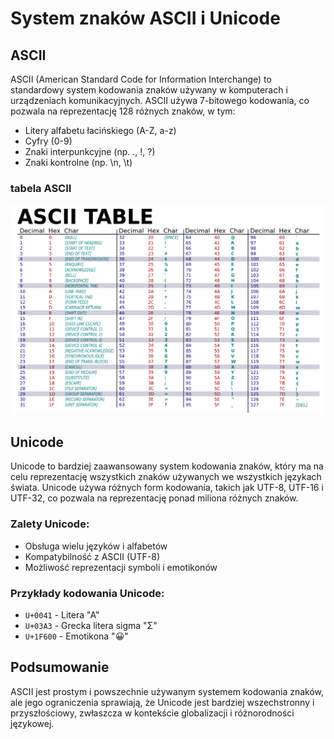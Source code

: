 # System znaków ASCII i Unicode
## ASCII
ASCII (American Standard Code for Information Interchange) to standardowy system kodowania znaków używany w komputerach i urządzeniach komunikacyjnych. ASCII używa 7-bitowego kodowania, co pozwala na reprezentację 128 różnych znaków, w tym:
- Litery alfabetu łacińskiego (A-Z, a-z)
- Cyfry (0-9)
- Znaki interpunkcyjne (np. ., !, ?)
- Znaki kontrolne (np. \n, \t)
###  tabela ASCII
![Schemat ASCII](./ASCII-Table-wide.svg)
## Unicode
Unicode to bardziej zaawansowany system kodowania znaków, który ma na celu reprezentację wszystkich znaków używanych we wszystkich językach świata. Unicode używa różnych form kodowania, takich jak UTF-8, UTF-16 i UTF-32, co pozwala na reprezentację ponad miliona różnych znaków.
### Zalety Unicode:
- Obsługa wielu języków i alfabetów
- Kompatybilność z ASCII (UTF-8)
- Możliwość reprezentacji symboli i emotikonów
### Przykłady kodowania Unicode:
- `U+0041` - Litera "A"
- `U+03A3` - Grecka litera sigma "Σ"
- `U+1F600` - Emotikona "😀"
## Podsumowanie
ASCII jest prostym i powszechnie używanym systemem kodowania znaków, ale jego ograniczenia sprawiają, że Unicode jest bardziej wszechstronny i przyszłościowy, zwłaszcza w kontekście globalizacji i różnorodności językowej.
